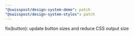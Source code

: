 ```yaml
---
"@swisspost/design-system-demo": patch
"@swisspost/design-system-styles": patch
---
```


fix(button): update button sizes and reduce CSS output size
